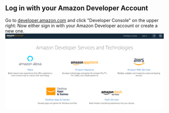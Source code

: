 ## Log in with your Amazon Developer Account
Go to [developer.amazon.com](https://developer.amazon.com/) and click "Developer Console" on the upper right:
Now either sign in with your Amazon Developer account or create a new one.
![](https://github.com/suma-gitrep/alexa-08-02/blob/master/images/developer.png)
